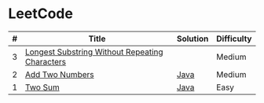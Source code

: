 # LeetCode

| # | Title | Solution | Difficulty |
| ------------- | ------------- | ------------- | ------------- |
| 3 | [Longest Substring Without Repeating Characters](https://leetcode.com/problems/longest-substring-without-repeating-characters/) | | Medium |
| 2 | [Add Two Numbers](https://leetcode.com/problems/add-two-numbers/description/)  | [Java](https://github.com/stefaniesinner/leetcode/blob/main/algorithms/java/src/addTwoNumbers/Solution.java) | Medium |
| 1 | [Two Sum](https://leetcode.com/problems/two-sum/description/)  | [Java](https://github.com/stefaniesinner/leetcode/blob/main/algorithms/java/src/twoSum/Solution.java) | Easy |

